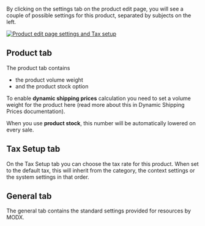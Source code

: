 By clicking on the settings tab on the product edit page, you will see a couple of possible settings for this product, separated by subjects on the left.

 [ ![Product edit page settings and Tax setup](https://assets.modmore.com/uploads/2015/12/products_edit_settings.png)](https://assets.modmore.com/uploads/2015/12/products_edit_settings.png "Product edit page settings and Tax setup")
 
 

## Product tab

The product tab contains

- the product volume weight
- and the product stock option

To enable **dynamic shipping prices** calculation you need to set a volume weight for the product here (read more about this in Dynamic Shipping Prices documentation).

When you use **product stock**, this number will be automatically lowered on every sale. 

## Tax Setup tab

On the Tax Setup tab you can choose the tax rate for this product. When set to the default tax, this will inherit from the category, the context settings or the system settings in that order.

## General tab

The general tab contains the standard settings provided for resources by MODX.
